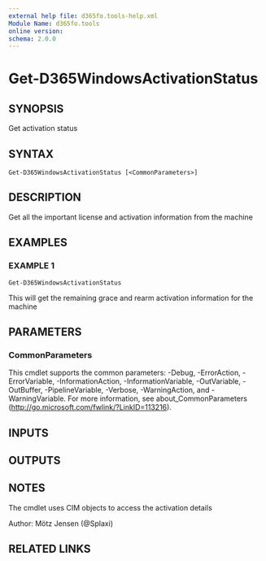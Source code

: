 ```yaml
---
external help file: d365fo.tools-help.xml
Module Name: d365fo.tools
online version:
schema: 2.0.0
---
```


# Get-D365WindowsActivationStatus

## SYNOPSIS
Get activation status

## SYNTAX

```
Get-D365WindowsActivationStatus [<CommonParameters>]
```

## DESCRIPTION
Get all the important license and activation information from the machine

## EXAMPLES

### EXAMPLE 1
```
Get-D365WindowsActivationStatus
```

This will get the remaining grace and rearm activation information for the machine

## PARAMETERS

### CommonParameters
This cmdlet supports the common parameters: -Debug, -ErrorAction, -ErrorVariable, -InformationAction, -InformationVariable, -OutVariable, -OutBuffer, -PipelineVariable, -Verbose, -WarningAction, and -WarningVariable.
For more information, see about_CommonParameters (http://go.microsoft.com/fwlink/?LinkID=113216).

## INPUTS

## OUTPUTS

## NOTES
The cmdlet uses CIM objects to access the activation details

Author: Mötz Jensen (@Splaxi)

## RELATED LINKS
